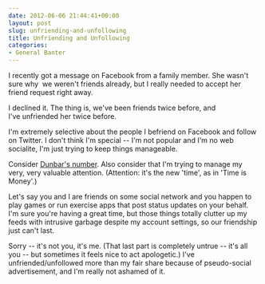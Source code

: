 ```yaml
---
date: 2012-06-06 21:44:41+00:00
layout: post
slug: unfriending-and-unfollowing
title: Unfriending and Unfollowing
categories:
- General Banter
---
```


I recently got a message on Facebook from a family member. She wasn't sure why  we weren't friends already, but I really needed to accept her friend request right away.

I declined it. The thing is, we've been friends twice before, and I've unfriended her twice before.

I'm extremely selective about the people I befriend on Facebook and follow on Twitter. I don't think I'm special -- I'm not popular and I'm no web socialite, I'm just trying to keep things manageable.

Consider [Dunbar's number](http://en.wikipedia.org/wiki/Dunbar's_number). Also consider that I'm trying to manage my very, very valuable attention. (Attention: it's the new 'time', as in 'Time is Money'.)

Let's say you and I are friends on some social network and you happen to play games or run exercise apps that post status updates on your behalf. I'm sure you're having a great time, but those things totally clutter up my feeds with intrusive garbage despite my account settings, so our friendship just can't last.

Sorry -- it's not you, it's me. (That last part is completely untrue -- it's all you -- but sometimes it feels nice to act apologetic.) I've unfriended/unfollowed more than my fair share because of pseudo-social advertisement, and I'm really not ashamed of it.
